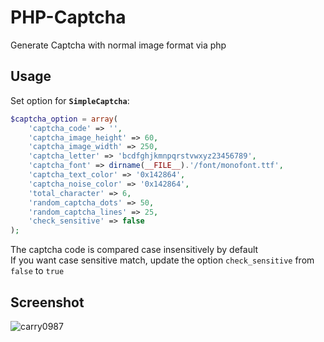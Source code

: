 # PHP-Captcha
Generate Captcha with normal image format via php

## Usage
Set option for **`SimpleCaptcha`**:
```php
$captcha_option = array(
    'captcha_code' => '',
    'captcha_image_height' => 60,
    'captcha_image_width' => 250,
    'captcha_letter' => 'bcdfghjkmnpqrstvwxyz23456789',
    'captcha_font' => dirname(__FILE__).'/font/monofont.ttf',
    'captcha_text_color' => '0x142864',
    'captcha_noise_color' => '0x142864',
    'total_character' => 6,
    'random_captcha_dots' => 50,
    'random_captcha_lines' => 25,
    'check_sensitive' => false
);
```
The captcha code is compared case insensitively by default  
If you want case sensitive match, update the option `check_sensitive` from `false` to `true`

## Screenshot
![carry0987](https://i.imgur.com/o39C2Lg.png)
